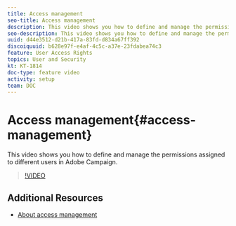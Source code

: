 ```yaml
---
title: Access management
seo-title: Access management
description: This video shows you how to define and manage the permissions assigned to different users in Adobe Campaign.
seo-description: This video shows you how to define and manage the permissions assigned to different users in Adobe Campaign.
uuid: d44e3512-d21b-417a-83fd-d834a67ff392
discoiquuid: b628e97f-e4af-4c5c-a37e-23fdabea74c3
feature: User Access Rights
topics: User and Security
kt: KT-1814
doc-type: feature video
activity: setup
team: DOC
---
```


# Access management{#access-management}

This video shows you how to define and manage the permissions assigned to different users in Adobe Campaign.

>[!VIDEO](https://video.tv.adobe.com/v/24671?quality=12)

## Additional Resources

* [About access management](https://helpx.adobe.com/campaign/standard/administration/using/about-access-management.html)

